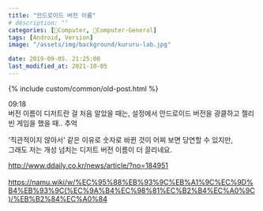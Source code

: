 ```yaml
---
title: "안드로이드 버전 이름"
# description: ""
categories: [💫Computer, 🌚Computer-General]
tags: [Android, Version]
image: "/assets/img/background/kururu-lab.jpg"

date: 2019-09-05. 21:25:00
last_modified_at: 2021-10-05
---
```


{% include custom/common/old-post.html %}

09:18  
버전 이름이 디저트란 걸 처음 알았을 때는, 설정에서 안드로이드 버전을 광클하고 젤리빈 게임을 했을 때.. 추억  

'직관적이지 않아서' 같은 이유로 숫자로 바뀐 것이 어찌 보면 당연할 수 있지만,  
그래도 저는 개성 넘치는 디저트 버전 이름이 더 끌리네요.  

<http://www.ddaily.co.kr/news/article/?no=184951>  
​<https://namu.wiki/w/%EC%95%88%EB%93%9C%EB%A1%9C%EC%9D%B4%EB%93%9C(%EC%9A%B4%EC%98%81%EC%B2%B4%EC%A0%9C)/%EB%B2%84%EC%A0%84>  
